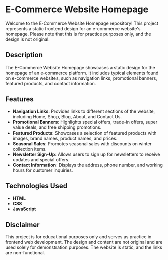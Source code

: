 # E-Commerce Website Homepage

Welcome to the E-Commerce Website Homepage repository! This project represents a static frontend design for an e-commerce website's homepage. Please note that this is for practice purposes only, and the design is not original.

## Description

The E-Commerce Website Homepage showcases a static design for the homepage of an e-commerce platform. It includes typical elements found on e-commerce websites, such as navigation links, promotional banners, featured products, and contact information.

## Features

- **Navigation Links**: Provides links to different sections of the website, including Home, Shop, Blog, About, and Contact Us.
- **Promotional Banners**: Highlights special offers, trade-in offers, super value deals, and free shipping promotions.
- **Featured Products**: Showcases a selection of featured products with images, brand names, product names, and prices.
- **Seasonal Sales**: Promotes seasonal sales with discounts on winter collection items.
- **Newsletter Sign-Up**: Allows users to sign up for newsletters to receive updates and special offers.
- **Contact Information**: Displays the address, phone number, and working hours for customer inquiries.

## Technologies Used

- **HTML**
- **CSS**
- **JavaScript**

## Disclaimer

This project is for educational purposes only and serves as practice in frontend web development. The design and content are not original and are used solely for demonstration purposes. The website is static, and the links are non-functional.
